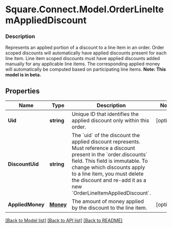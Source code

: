 # Square.Connect.Model.OrderLineItemAppliedDiscount

### Description

Represents an applied portion of a discount to a line item in an order.  Order scoped discounts will automatically have applied discounts present for each line item. Line item scoped discounts must have applied discounts added manually for any applicable line items. The corresponding applied money will automatically be computed based on participating line items.
**Note: This model is in beta.**

## Properties

Name | Type | Description | Notes
------------ | ------------- | ------------- | -------------
**Uid** | **string** | Unique ID that identifies the applied discount only within this order. | [optional] 
**DiscountUid** | **string** | The &#x60;uid&#x60; of the discount the applied discount represents. Must reference a discount present in the &#x60;order.discounts&#x60; field.  This field is immutable. To change which discounts apply to a line item, you must delete the discount and re-add it as a new &#x60;OrderLineItemAppliedDiscount&#x60;. | 
**AppliedMoney** | [**Money**](Money.md) | The amount of money applied by the discount to the line item. | [optional] 



[[Back to Model list]](../README.md#documentation-for-models) [[Back to API list]](../README.md#documentation-for-api-endpoints) [[Back to README]](../README.md)

